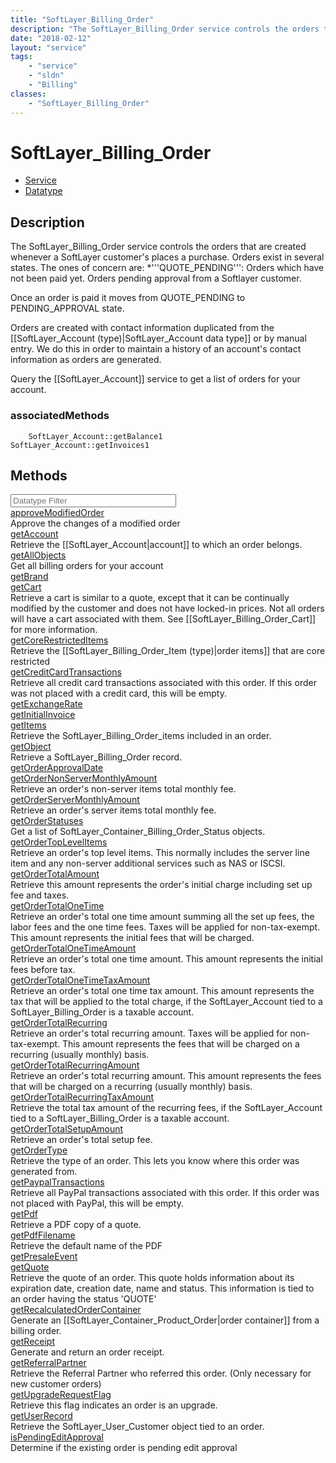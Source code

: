 ```yaml
---
title: "SoftLayer_Billing_Order"
description: "The SoftLayer_Billing_Order service controls the orders that are created whenever a SoftLayer customer's places a purcha... "
date: "2018-02-12"
layout: "service"
tags:
    - "service"
    - "sldn"
    - "Billing"
classes:
    - "SoftLayer_Billing_Order"
---
```

# SoftLayer_Billing_Order
<div id='service-datatype'>
    <ul id='sldn-reference-tabs'>
    <li id='service'> <a href='/reference/services/SoftLayer_Billing_Order' >Service</a></li>    <li id='datatype'> <a href='/reference/datatypes/SoftLayer_Billing_Order' >Datatype</a></li>
    </ul>
</div>

## Description
The SoftLayer_Billing_Order service controls the orders that are created whenever a SoftLayer customer's places a purchase. Orders exist in several states. The ones of concern are: 
*'''QUOTE_PENDING''': Orders which have not been paid yet. Orders pending approval from a Softlayer customer.


Once an order is paid it moves from QUOTE_PENDING to PENDING_APPROVAL state. 

Orders are created with contact information duplicated from the [[SoftLayer_Account (type)|SoftLayer_Account data type]] or by manual entry. We do this in order to maintain a history of an account's contact information as orders are generated. 

Query the [[SoftLayer_Account]] service to get a list of orders for your account. 
### associatedMethods

        SoftLayer_Account::getBalance1        SoftLayer_Account::getInvoices1        
        
        
<div id="properties" class="content">
    <h2>Methods</h2>
    <div class="view-filters">
        <div class="clearfix">
            <div class="search-input-box">
                <input placeholder="Datatype Filter" onkeyup="titleSearch(inputId='edit-combine', divId='method-div', elementClass='method-row')" 
                    type="text" id="edit-combine" value="" size="30" maxlength="128" class="form-text">
            </div>
        </div>
    </div>
    <div id="method-div">
            <div class="method-row">
                        <span class='view-field-title'><a href='/reference/services/SoftLayer_Billing_Order/approveModifiedOrder'> approveModifiedOrder</a> </span>
            <div class='views-field-body'>Approve the changes of a modified order</div>
        </div>
            <div class="method-row">
                        <span class='view-field-title'><a href='/reference/services/SoftLayer_Billing_Order/getAccount'> getAccount</a> </span>
            <div class='views-field-body'>Retrieve the [[SoftLayer_Account|account]] to which an order belongs.</div>
        </div>
            <div class="method-row">
                        <span class='view-field-title'><a href='/reference/services/SoftLayer_Billing_Order/getAllObjects'> getAllObjects</a> </span>
            <div class='views-field-body'>Get all billing orders for your account</div>
        </div>
            <div class="method-row">
                        <span class='view-field-title'><a href='/reference/services/SoftLayer_Billing_Order/getBrand'> getBrand</a> </span>
            <div class='views-field-body'></div>
        </div>
            <div class="method-row">
                        <span class='view-field-title'><a href='/reference/services/SoftLayer_Billing_Order/getCart'> getCart</a> </span>
            <div class='views-field-body'>Retrieve a cart is similar to a quote, except that it can be continually modified by the customer and does not have locked-in prices. Not all orders will have a cart associated with them. See [[SoftLayer_Billing_Order_Cart]] for more information.</div>
        </div>
            <div class="method-row">
                        <span class='view-field-title'><a href='/reference/services/SoftLayer_Billing_Order/getCoreRestrictedItems'> getCoreRestrictedItems</a> </span>
            <div class='views-field-body'>Retrieve the [[SoftLayer_Billing_Order_Item (type)|order items]] that are core restricted</div>
        </div>
            <div class="method-row">
                        <span class='view-field-title'><a href='/reference/services/SoftLayer_Billing_Order/getCreditCardTransactions'> getCreditCardTransactions</a> </span>
            <div class='views-field-body'>Retrieve all credit card transactions associated with this order. If this order was not placed with a credit card, this will be empty.</div>
        </div>
            <div class="method-row">
                        <span class='view-field-title'><a href='/reference/services/SoftLayer_Billing_Order/getExchangeRate'> getExchangeRate</a> </span>
            <div class='views-field-body'></div>
        </div>
            <div class="method-row">
                        <span class='view-field-title'><a href='/reference/services/SoftLayer_Billing_Order/getInitialInvoice'> getInitialInvoice</a> </span>
            <div class='views-field-body'></div>
        </div>
            <div class="method-row">
                        <span class='view-field-title'><a href='/reference/services/SoftLayer_Billing_Order/getItems'> getItems</a> </span>
            <div class='views-field-body'>Retrieve the SoftLayer_Billing_Order_items included in an order.</div>
        </div>
            <div class="method-row">
                        <span class='view-field-title'><a href='/reference/services/SoftLayer_Billing_Order/getObject'> getObject</a> </span>
            <div class='views-field-body'>Retrieve a SoftLayer_Billing_Order record.</div>
        </div>
            <div class="method-row">
                        <span class='view-field-title'><a href='/reference/services/SoftLayer_Billing_Order/getOrderApprovalDate'> getOrderApprovalDate</a> </span>
            <div class='views-field-body'></div>
        </div>
            <div class="method-row">
                        <span class='view-field-title'><a href='/reference/services/SoftLayer_Billing_Order/getOrderNonServerMonthlyAmount'> getOrderNonServerMonthlyAmount</a> </span>
            <div class='views-field-body'>Retrieve an order's non-server items total monthly fee.</div>
        </div>
            <div class="method-row">
                        <span class='view-field-title'><a href='/reference/services/SoftLayer_Billing_Order/getOrderServerMonthlyAmount'> getOrderServerMonthlyAmount</a> </span>
            <div class='views-field-body'>Retrieve an order's server items total monthly fee.</div>
        </div>
            <div class="method-row">
                        <span class='view-field-title'><a href='/reference/services/SoftLayer_Billing_Order/getOrderStatuses'> getOrderStatuses</a> </span>
            <div class='views-field-body'>Get a list of SoftLayer_Container_Billing_Order_Status objects.</div>
        </div>
            <div class="method-row">
                        <span class='view-field-title'><a href='/reference/services/SoftLayer_Billing_Order/getOrderTopLevelItems'> getOrderTopLevelItems</a> </span>
            <div class='views-field-body'>Retrieve an order's top level items. This normally includes the server line item and any non-server additional services such as NAS or ISCSI.</div>
        </div>
            <div class="method-row">
                        <span class='view-field-title'><a href='/reference/services/SoftLayer_Billing_Order/getOrderTotalAmount'> getOrderTotalAmount</a> </span>
            <div class='views-field-body'>Retrieve this amount represents the order's initial charge including set up fee and taxes.</div>
        </div>
            <div class="method-row">
                        <span class='view-field-title'><a href='/reference/services/SoftLayer_Billing_Order/getOrderTotalOneTime'> getOrderTotalOneTime</a> </span>
            <div class='views-field-body'>Retrieve an order's total one time amount summing all the set up fees, the labor fees and the one time fees. Taxes will be applied for non-tax-exempt. This amount represents the initial fees that will be charged.</div>
        </div>
            <div class="method-row">
                        <span class='view-field-title'><a href='/reference/services/SoftLayer_Billing_Order/getOrderTotalOneTimeAmount'> getOrderTotalOneTimeAmount</a> </span>
            <div class='views-field-body'>Retrieve an order's total one time amount. This amount represents the initial fees before tax.</div>
        </div>
            <div class="method-row">
                        <span class='view-field-title'><a href='/reference/services/SoftLayer_Billing_Order/getOrderTotalOneTimeTaxAmount'> getOrderTotalOneTimeTaxAmount</a> </span>
            <div class='views-field-body'>Retrieve an order's total one time tax amount. This amount represents the tax that will be applied to the total charge, if the SoftLayer_Account tied to a SoftLayer_Billing_Order is a taxable account.</div>
        </div>
            <div class="method-row">
                        <span class='view-field-title'><a href='/reference/services/SoftLayer_Billing_Order/getOrderTotalRecurring'> getOrderTotalRecurring</a> </span>
            <div class='views-field-body'>Retrieve an order's total recurring amount. Taxes will be applied for non-tax-exempt. This amount represents the fees that will be charged on a recurring (usually monthly) basis.</div>
        </div>
            <div class="method-row">
                        <span class='view-field-title'><a href='/reference/services/SoftLayer_Billing_Order/getOrderTotalRecurringAmount'> getOrderTotalRecurringAmount</a> </span>
            <div class='views-field-body'>Retrieve an order's total recurring amount. This amount represents the fees that will be charged on a recurring (usually monthly) basis.</div>
        </div>
            <div class="method-row">
                        <span class='view-field-title'><a href='/reference/services/SoftLayer_Billing_Order/getOrderTotalRecurringTaxAmount'> getOrderTotalRecurringTaxAmount</a> </span>
            <div class='views-field-body'>Retrieve the total tax amount of the recurring fees, if the SoftLayer_Account tied to a SoftLayer_Billing_Order is a taxable account.</div>
        </div>
            <div class="method-row">
                        <span class='view-field-title'><a href='/reference/services/SoftLayer_Billing_Order/getOrderTotalSetupAmount'> getOrderTotalSetupAmount</a> </span>
            <div class='views-field-body'>Retrieve an order's total setup fee.</div>
        </div>
            <div class="method-row">
                        <span class='view-field-title'><a href='/reference/services/SoftLayer_Billing_Order/getOrderType'> getOrderType</a> </span>
            <div class='views-field-body'>Retrieve the type of an order. This lets you know where this order was generated from.</div>
        </div>
            <div class="method-row">
                        <span class='view-field-title'><a href='/reference/services/SoftLayer_Billing_Order/getPaypalTransactions'> getPaypalTransactions</a> </span>
            <div class='views-field-body'>Retrieve all PayPal transactions associated with this order. If this order was not placed with PayPal, this will be empty.</div>
        </div>
            <div class="method-row">
                        <span class='view-field-title'><a href='/reference/services/SoftLayer_Billing_Order/getPdf'> getPdf</a> </span>
            <div class='views-field-body'>Retrieve a PDF copy of a quote.</div>
        </div>
            <div class="method-row">
                        <span class='view-field-title'><a href='/reference/services/SoftLayer_Billing_Order/getPdfFilename'> getPdfFilename</a> </span>
            <div class='views-field-body'>Retrieve the default name of the PDF</div>
        </div>
            <div class="method-row">
                        <span class='view-field-title'><a href='/reference/services/SoftLayer_Billing_Order/getPresaleEvent'> getPresaleEvent</a> </span>
            <div class='views-field-body'></div>
        </div>
            <div class="method-row">
                        <span class='view-field-title'><a href='/reference/services/SoftLayer_Billing_Order/getQuote'> getQuote</a> </span>
            <div class='views-field-body'>Retrieve the quote of an order. This quote holds information about its expiration date, creation date, name and status. This information is tied to an order having the status 'QUOTE'</div>
        </div>
            <div class="method-row">
                        <span class='view-field-title'><a href='/reference/services/SoftLayer_Billing_Order/getRecalculatedOrderContainer'> getRecalculatedOrderContainer</a> </span>
            <div class='views-field-body'>Generate an [[SoftLayer_Container_Product_Order|order container]] from a billing order. </div>
        </div>
            <div class="method-row">
                        <span class='view-field-title'><a href='/reference/services/SoftLayer_Billing_Order/getReceipt'> getReceipt</a> </span>
            <div class='views-field-body'>Generate and return an order receipt.</div>
        </div>
            <div class="method-row">
                        <span class='view-field-title'><a href='/reference/services/SoftLayer_Billing_Order/getReferralPartner'> getReferralPartner</a> </span>
            <div class='views-field-body'>Retrieve the Referral Partner who referred this order. (Only necessary for new customer orders)</div>
        </div>
            <div class="method-row">
                        <span class='view-field-title'><a href='/reference/services/SoftLayer_Billing_Order/getUpgradeRequestFlag'> getUpgradeRequestFlag</a> </span>
            <div class='views-field-body'>Retrieve this flag indicates an order is an upgrade.</div>
        </div>
            <div class="method-row">
                        <span class='view-field-title'><a href='/reference/services/SoftLayer_Billing_Order/getUserRecord'> getUserRecord</a> </span>
            <div class='views-field-body'>Retrieve the SoftLayer_User_Customer object tied to an order.</div>
        </div>
            <div class="method-row">
                        <span class='view-field-title'><a href='/reference/services/SoftLayer_Billing_Order/isPendingEditApproval'> isPendingEditApproval</a> </span>
            <div class='views-field-body'>Determine if the existing order is pending edit approval</div>
        </div>
        </div>
</div>

